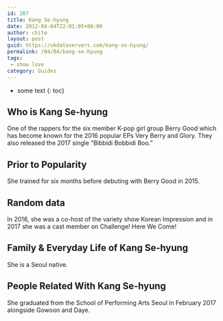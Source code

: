 ```yaml
---
id: 207
title: Kang Se-hyung
date: 2012-04-04T22:01:05+00:00
author: chito
layout: post
guid: https://ukdataservers.com/kang-se-hyung/
permalink: /04/04/kang-se-hyung
tags:
 - show love
category: Guides
---
```


* some text
{: toc}


## Who is  Kang Se-hyung
                  
                  
                  
One of the rappers for the six member K-pop girl group Berry Good which has become known for the 2016 popular EPs Very Berry and Glory. They also released the 2017 single &#8220;Bibbidi Bobbidi Boo.&#8221; 
                  
                
                
                
## Prior to Popularity 
                  
                  
                  
She trained for six months before debuting with Berry Good in 2015. 
                  
                
                
                
## Random data 
                  
                  
                  
In 2016, she was a co-host of the variety show Korean Impression and in 2017 she was a cast member on Challenge! Here We Come! 
                  
                
                
                
## Family & Everyday Life of Kang Se-hyung
                  
                  
                  
She is a Seoul native. 
                  
                
                
                
## People Related With  Kang Se-hyung
                  
                  
                  
She graduated from the School of Performing Arts Seoul in February 2017 alongside Gowoon and Daye. 
                  
                
              
            
          
          
          
    
    
  
